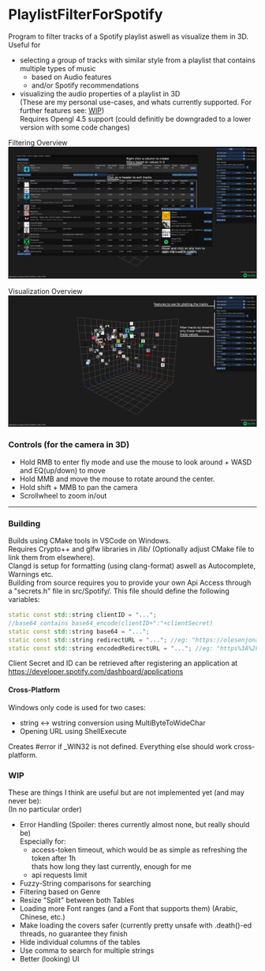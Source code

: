 # PlaylistFilterForSpotify
Program to filter tracks of a Spotify playlist aswell as visualize them in 3D.\
Useful for
- selecting a group of tracks with similar style from a playlist that contains multiple types of music
  - based on Audio features
  - and/or Spotify recommendations
- visualizing the audio properties of a playlist in 3D\
(These are my personal use-cases, and whats currently supported. For further features see: [WIP](#wip))\
Requires Opengl 4.5 support (could definitly be downgraded to a lower version with some code changes)

Filtering Overview
![Filtering Overview](images/filtering.png)

Visualization Overview
![Visualization Overview](images/plotting.png)

### Controls (for the camera in 3D)
- Hold RMB to enter fly mode and use the mouse to look around + WASD and EQ(up/down) to move
- Hold MMB and move the mouse to rotate around the center. 
- Hold shift + MMB to pan the camera
- Scrollwheel to zoom in/out

---

### Building
Builds using CMake tools in VSCode on Windows.\
Requires Crypto++ and glfw libraries in /lib/ (Optionally adjust CMake file to link them from elsewhere).\
Clangd is setup for formatting (using clang-format) aswell as Autocomplete, Warnings etc.\
Building from source requires you to provide your own Api Access through a "secrets.h" file in src/Spotify/. This file should define the following variables:
```cpp
static const std::string clientID = "...";
//base64 contains base64_encode(clientID+":"+clientSecret)
static const std::string base64 = "...";
static const std::string redirectURL = "..."; //eg: "https://olesenjonas.github.io/"
static const std::string encodedRedirectURL = "..."; //eg: "https%3A%2F%2Folesenjonas.github.io%2F"
```
Client Secret and ID can be retrieved after registering an application at https://developer.spotify.com/dashboard/applications

#### Cross-Platform

Windows only code is used for two cases:
- string <-> wstring conversion using MultiByteToWideChar
- Opening URL using ShellExecute

Creates #error if \_WIN32 is not defined. Everything else should work cross-platform.

### WIP

These are things I think are useful but are not implemented yet (and may never be):\
(In no particular order)
- Error Handling (Spoiler: theres currently almost none, but really should be)\
  Especially for:
  - access-token timeout, which would be as simple as refreshing the token after 1h\
    thats how long they last currently, enough for me
  - api requests limit
- Fuzzy-String comparisons for searching
- Filtering based on Genre
- Resize "Split" between both Tables
- Loading more Font ranges (and a Font that supports them) (Arabic, Chinese, etc.)
- Make loading the covers safer (currently pretty unsafe with .death()-ed threads, no guarantee they finish
- Hide individual columns of the tables
- Use comma to search for multiple strings
- Better (looking) UI
